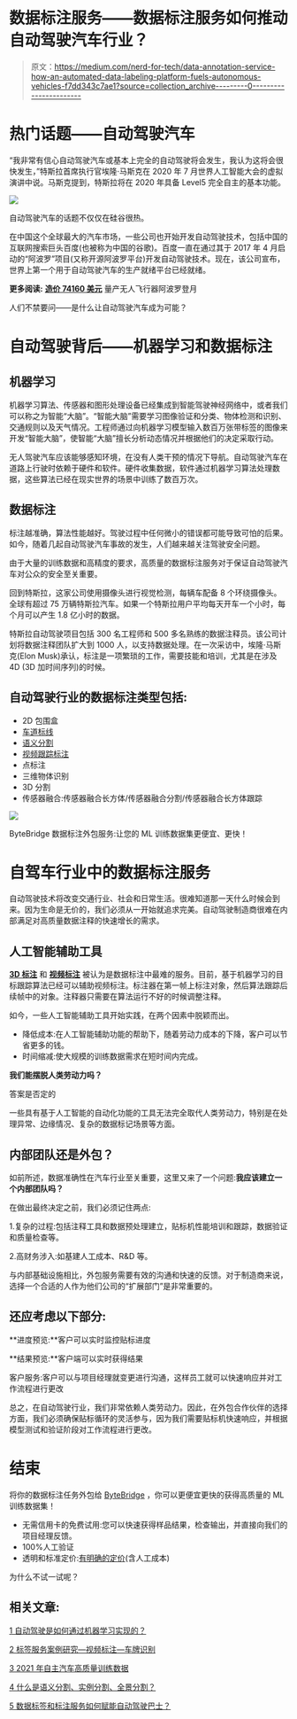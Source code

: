 # 数据标注服务——数据标注服务如何推动自动驾驶汽车行业？

> 原文：<https://medium.com/nerd-for-tech/data-annotation-service-how-an-automated-data-labeling-platform-fuels-autonomous-vehicles-f7dd343c7ae1?source=collection_archive---------0----------------------->

# 热门话题——自动驾驶汽车

“我非常有信心自动驾驶汽车或基本上完全的自动驾驶将会发生，我认为这将会很快发生，”特斯拉首席执行官埃隆·马斯克在 2020 年 7 月世界人工智能大会的虚拟演讲中说。马斯克提到，特斯拉将在 2020 年具备 Level5 完全自主的基本功能。

![](img/1425a98f7c2860fb101325e62a81a329.png)

自动驾驶汽车的话题不仅仅在硅谷很热。

在中国这个全球最大的汽车市场，一些公司也开始开发自动驾驶技术，包括中国的互联网搜索巨头百度(也被称为中国的谷歌)。百度一直在通过其于 2017 年 4 月启动的“阿波罗”项目(又称开源阿波罗平台)开发自动驾驶技术。现在，该公司宣布，世界上第一个用于自动驾驶汽车的生产就绪平台已经就绪。

**更多阅读:** [**造价 74160 美元**](https://tinyurl.com/2rvr7kk8) 量产无人飞行器阿波罗登月

人们不禁要问——是什么让自动驾驶汽车成为可能？

# 自动驾驶背后——机器学习和数据标注

## **机器学习**

机器学习算法、传感器和图形处理设备已经集成到智能驾驶神经网络中，或者我们可以称之为智能“大脑”。“智能大脑”需要学习图像验证和分类、物体检测和识别、交通规则以及天气情况。工程师通过向机器学习模型输入数百万张带标签的图像来开发“智能大脑”，使智能“大脑”擅长分析动态情况并根据他们的决定采取行动。

无人驾驶汽车应该能够感知环境，在没有人类干预的情况下导航。自动驾驶汽车在道路上行驶时依赖于硬件和软件。硬件收集数据，软件通过机器学习算法处理数据，这些算法已经在现实世界的场景中训练了数百万次。

## **数据标注**

标注越准确，算法性能越好。驾驶过程中任何微小的错误都可能导致可怕的后果。如今，随着几起自动驾驶汽车事故的发生，人们越来越关注驾驶安全问题。

由于大量的训练数据和高精度的要求，高质量的数据标注服务对于保证自动驾驶汽车对公众的安全至关重要。

回到特斯拉，这家公司使用摄像头进行视觉检测，每辆车配备 8 个环绕摄像头。全球有超过 75 万辆特斯拉汽车。如果一个特斯拉用户平均每天开车一个小时，每个月可以产生 1.8 亿小时的数据。

特斯拉自动驾驶项目包括 300 名工程师和 500 多名熟练的数据注释员。该公司计划将数据注释团队扩大到 1000 人，以支持数据处理。在一次采访中，埃隆·马斯克(Elon Musk)承认，标注是一项繁琐的工作，需要技能和培训，尤其是在涉及 4D (3D 加时间序列)的时候。

## 自动驾驶行业的数据标注类型包括:

*   2D 包围盒
*   [车道标线](https://tinyurl.com/u7u4me)
*   [语义分割](https://tinyurl.com/48w576p7)
*   [视频跟踪标注](http://tinyurl.com/wmu4yfhh)
*   点标注
*   三维物体识别
*   3D 分割
*   传感器融合:传感器融合长方体/传感器融合分割/传感器融合长方体跟踪

![](img/b91944e8eb4c53a5005255e7af7b3c00.png)

ByteBridge 数据标注外包服务:让您的 ML 训练数据集更便宜、更快！

# 自驾车行业中的数据标注服务

自动驾驶技术将改变交通行业、社会和日常生活。很难知道那一天什么时候会到来。因为生命是无价的，我们必须从一开始就追求完美。自动驾驶制造商很难在内部满足对高质量数据注释的快速增长的需求。

## **人工智能辅助工具**

[**3D 标注**](https://tinyurl.com/u7u4me) 和 [**视频标注**](http://tinyurl.com/wmu4yfhh) 被认为是数据标注中最难的服务。目前，基于机器学习的目标跟踪算法已经可以辅助视频标注。标注器在第一帧上标注对象，然后算法跟踪后续帧中的对象。注释器只需要在算法运行不好的时候调整注释。

如今，一些人工智能辅助工具开始实践，在两个因素中脱颖而出。

*   降低成本:在人工智能辅助功能的帮助下，随着劳动力成本的下降，客户可以节省更多的钱。
*   时间缩减:使大规模的训练数据需求在短时间内完成。

**我们能摆脱人类劳动力吗？**

答案是否定的

一些具有基于人工智能的自动化功能的工具无法完全取代人类劳动力，特别是在处理异常、边缘情况、复杂的数据标记场景等方面。

## 内部团队还是外包？

如前所述，数据准确性在汽车行业至关重要，这里又来了一个问题:**我应该建立一个内部团队吗？**

在做出最终决定之前，我们必须记住两点:

1.复杂的过程:包括注释工具和数据预处理建立，贴标机性能培训和跟踪，数据验证和质量检查等。

2.高财务涉入:如基建人工成本、R&D 等。

与内部基础设施相比，外包服务需要有效的沟通和快速的反馈。对于制造商来说，选择一个合适的人作为他们公司的“扩展部门”是非常重要的。

## 还应考虑以下部分:

**进度预览:**客户可以实时监控贴标进度

**结果预览:**客户端可以实时获得结果

客户服务:客户可以与项目经理就变更进行沟通，这样员工就可以快速响应并对工作流程进行更改

总之，在自动驾驶行业，我们非常依赖人类劳动力。因此，在外包合作伙伴的选择方面，我们必须确保贴标循环的灵活参与，因为我们需要贴标机快速响应，并根据模型测试和验证阶段对工作流程进行更改。

# 结束

将你的数据标注任务外包给 [ByteBridge](https://tinyurl.com/32fnkfvb) ，你可以更便宜更快的获得高质量的 ML 训练数据集！

*   无需信用卡的免费试用:您可以快速获得样品结果，检查输出，并直接向我们的项目经理反馈。
*   100%人工验证
*   透明和标准定价:[有明确的定价](https://www.bytebridge.io/#/?module=price)(含人工成本)

为什么不试一试呢？

## **相关文章:**

[1 自动驾驶是如何通过机器学习实现的？](https://bytebridge.medium.com/how-auto-driving-achieved-through-machine-learning-873c667233f1)

[2 标签服务案例研究—视频标注—车牌识别](https://becominghuman.ai/labeling-case-study-video-annotation-license-plate-recognition-e94ce0260e43)

[3 2021 年自主汽车高质量训练数据](/nerd-for-tech/high-quality-training-data-for-autonomous-cars-22d542d62cbf)

[4 什么是语义分割、实例分割、全景分割？](/nerd-for-tech/what-is-semantic-segmentation-instance-segmentation-panoramic-segmentation-3bbb03856c12)

[5 数据标签和标注服务如何赋能自动驾驶巴士？](https://bytebridge.medium.com/how-data-labeling-and-annotation-services-empower-self-driving-bus-f187c90f40c)